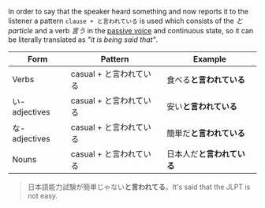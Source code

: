 In order to say that the speaker heard something and now reports it to the listener a pattern `clause + と言われている` is used which consists of the *と particle* and a verb *言う* in the [passive voice](137) and continuous state, so it can be literally translated as *"it is being said that"*.

|Form|Pattern|Example|
|-|-|-|
|Verbs|casual + と言われている|食べる**と言われている**|
|い-adjectives|casual + と言われている|安い**と言われている**|
|な-adjectives|casual + と言われている|簡単だ**と言われている**|
|Nouns|casual + と言われている|日本人だ**と言われている**|

>日本語能力試験が簡単じゃない**と言われてる**。It's said that the JLPT is not easy.